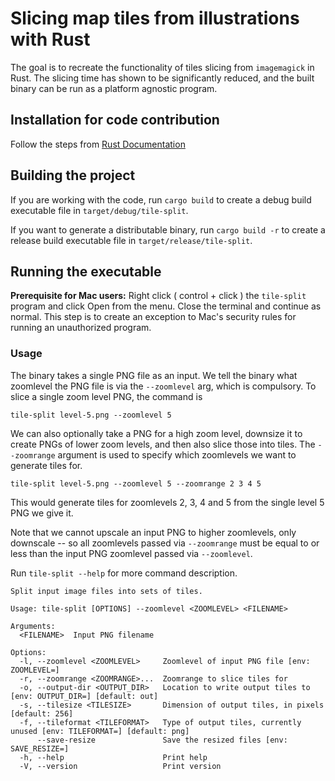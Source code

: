 # Slicing map tiles from illustrations with Rust

The goal is to recreate the functionality of tiles slicing from `imagemagick` in Rust. The slicing time has shown to be significantly reduced, and the built binary can be run as a platform agnostic program.

## Installation for code contribution

Follow the steps from [Rust Documentation](https://doc.rust-lang.org/book/ch01-01-installation.html)

## Building the project

If you are working with the code, run `cargo build` to create a debug build executable file in `target/debug/tile-split`.

If you want to generate a distributable binary, run `cargo build -r` to create a release build executable file in `target/release/tile-split`.

## Running the executable

**Prerequisite for Mac users:** Right click ( control + click ) the `tile-split` program and click Open from the menu. Close the terminal and continue as normal. This step is to create an exception to Mac's security rules for running an unauthorized program. 

### Usage

The binary takes a single PNG file as an input. We tell the binary what zoomlevel the PNG file is via the `--zoomlevel` arg, which is compulsory. To slice a single zoom level PNG, the command is

    tile-split level-5.png --zoomlevel 5

We can also optionally take a PNG for a high zoom level, downsize it to create PNGs of lower zoom levels, and then also slice those into tiles. The `--zoomrange` argument is used to specify which zoomlevels we want to generate tiles for.

    tile-split level-5.png --zoomlevel 5 --zoomrange 2 3 4 5

This would generate tiles for zoomlevels 2, 3, 4 and 5 from the single level 5 PNG we give it.

Note that we cannot upscale an input PNG to higher zoomlevels, only downscale -- so all zoomlevels passed via `--zoomrange` must be equal to or less than the input PNG zoomlevel passed via `--zoomlevel`.

Run `tile-split --help` for more command description.

```
Split input image files into sets of tiles.

Usage: tile-split [OPTIONS] --zoomlevel <ZOOMLEVEL> <FILENAME>

Arguments:
  <FILENAME>  Input PNG filename

Options:
  -l, --zoomlevel <ZOOMLEVEL>     Zoomlevel of input PNG file [env: ZOOMLEVEL=]
  -r, --zoomrange <ZOOMRANGE>...  Zoomrange to slice tiles for
  -o, --output-dir <OUTPUT_DIR>   Location to write output tiles to [env: OUTPUT_DIR=] [default: out]
  -s, --tilesize <TILESIZE>       Dimension of output tiles, in pixels [default: 256]
  -f, --tileformat <TILEFORMAT>   Type of output tiles, currently unused [env: TILEFORMAT=] [default: png]
      --save-resize               Save the resized files [env: SAVE_RESIZE=]
  -h, --help                      Print help
  -V, --version                   Print version
```


